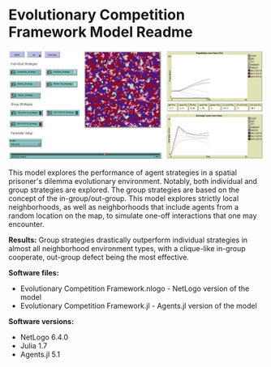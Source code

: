 # Evolutionary Competition Framework Model Readme

![](./UI.PNG "Screenshot")

This model explores the performance of agent strategies in a spatial prisoner's dilemma evolutionary environment. Notably, both individual and group strategies are explored. The group strategies are based on the concept of the in-group/out-group. This model explores strictly local neighborhoods, as well as neighborhoods that include agents from a random location on the map, to simulate one-off interactions that one may encounter.

**Results:** Group strategies drastically outperform individual strategies in almost all neighborhood environment types, with a clique-like in-group cooperate, out-group defect being the most effective.

**Software files:**
- Evolutionary Competition Framework.nlogo - NetLogo version of the model
- Evolutionary Competition Framework.jl - Agents.jl version of the model

**Software versions:**
- NetLogo 6.4.0
- Julia 1.7
- Agents.jl 5.1

